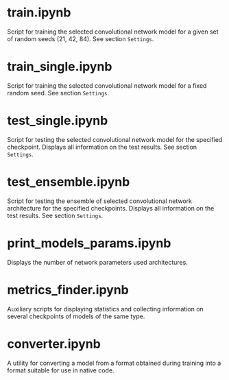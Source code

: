 # train.ipynb
Script for training the selected convolutional network model for a given set of random seeds (21, 42, 84). See section `Settings`.

# train_single.ipynb
Script for training the selected convolutional network model for a fixed random seed. See section `Settings`.

# test_single.ipynb
Script for testing the selected convolutional network model for the specified checkpoint. Displays all information on the test results. See section `Settings`.

# test_ensemble.ipynb
Script for testing the ensemble of selected convolutional network architecture for the specified checkpoints. Displays all information on the test results. See section `Settings`.

# print_models_params.ipynb
Displays the number of network parameters used architectures.

# metrics_finder.ipynb
Auxiliary scripts for displaying statistics and collecting information on several checkpoints of models of the same type.

# converter.ipynb
A utility for converting a model from a format obtained during training into a format suitable for use in native code.
